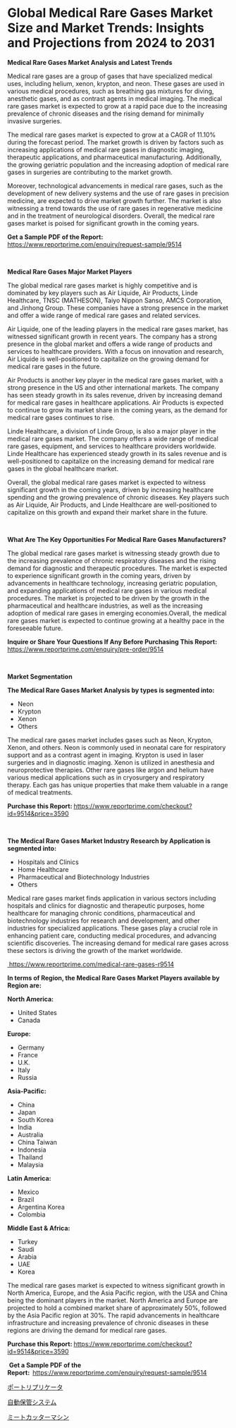 <p><h1>Global Medical Rare Gases Market Size and Market Trends: Insights and Projections from 2024 to 2031</h1></p><p><strong>Medical Rare Gases Market Analysis and Latest Trends</strong></p>
<p><p>Medical rare gases are a group of gases that have specialized medical uses, including helium, xenon, krypton, and neon. These gases are used in various medical procedures, such as breathing gas mixtures for diving, anesthetic gases, and as contrast agents in medical imaging. The medical rare gases market is expected to grow at a rapid pace due to the increasing prevalence of chronic diseases and the rising demand for minimally invasive surgeries.</p><p>The medical rare gases market is expected to grow at a CAGR of 11.10% during the forecast period. The market growth is driven by factors such as increasing applications of medical rare gases in diagnostic imaging, therapeutic applications, and pharmaceutical manufacturing. Additionally, the growing geriatric population and the increasing adoption of medical rare gases in surgeries are contributing to the market growth.</p><p>Moreover, technological advancements in medical rare gases, such as the development of new delivery systems and the use of rare gases in precision medicine, are expected to drive market growth further. The market is also witnessing a trend towards the use of rare gases in regenerative medicine and in the treatment of neurological disorders. Overall, the medical rare gases market is poised for significant growth in the coming years.</p></p>
<p><strong>Get a Sample PDF of the Report:&nbsp;</strong> <a href="https://www.reportprime.com/enquiry/request-sample/9514">https://www.reportprime.com/enquiry/request-sample/9514</a></p>
<p>&nbsp;</p>
<p><strong>Medical Rare Gases Major Market Players</strong></p>
<p><p>The global medical rare gases market is highly competitive and is dominated by key players such as Air Liquide, Air Products, Linde Healthcare, TNSC (MATHESON), Taiyo Nippon Sanso, AMCS Corporation, and Jinhong Group. These companies have a strong presence in the market and offer a wide range of medical rare gases and related services.</p><p>Air Liquide, one of the leading players in the medical rare gases market, has witnessed significant growth in recent years. The company has a strong presence in the global market and offers a wide range of products and services to healthcare providers. With a focus on innovation and research, Air Liquide is well-positioned to capitalize on the growing demand for medical rare gases in the future.</p><p>Air Products is another key player in the medical rare gases market, with a strong presence in the US and other international markets. The company has seen steady growth in its sales revenue, driven by increasing demand for medical rare gases in healthcare applications. Air Products is expected to continue to grow its market share in the coming years, as the demand for medical rare gases continues to rise.</p><p>Linde Healthcare, a division of Linde Group, is also a major player in the medical rare gases market. The company offers a wide range of medical rare gases, equipment, and services to healthcare providers worldwide. Linde Healthcare has experienced steady growth in its sales revenue and is well-positioned to capitalize on the increasing demand for medical rare gases in the global healthcare market.</p><p>Overall, the global medical rare gases market is expected to witness significant growth in the coming years, driven by increasing healthcare spending and the growing prevalence of chronic diseases. Key players such as Air Liquide, Air Products, and Linde Healthcare are well-positioned to capitalize on this growth and expand their market share in the future.</p></p>
<p>&nbsp;</p>
<p><strong>What Are The Key Opportunities For Medical Rare Gases Manufacturers?</strong></p>
<p><p>The global medical rare gases market is witnessing steady growth due to the increasing prevalence of chronic respiratory diseases and the rising demand for diagnostic and therapeutic procedures. The market is expected to experience significant growth in the coming years, driven by advancements in healthcare technology, increasing geriatric population, and expanding applications of medical rare gases in various medical procedures. The market is projected to be driven by the growth in the pharmaceutical and healthcare industries, as well as the increasing adoption of medical rare gases in emerging economies.Overall, the medical rare gases market is expected to continue growing at a healthy pace in the foreseeable future.</p></p>
<p><strong>Inquire or Share Your Questions If Any Before Purchasing This Report:</strong> <a href="https://www.reportprime.com/enquiry/pre-order/9514">https://www.reportprime.com/enquiry/pre-order/9514</a></p>
<p>&nbsp;</p>
<p><strong>Market Segmentation</strong></p>
<p><strong>The Medical Rare Gases Market Analysis by types is segmented into:</strong></p>
<p><ul><li>Neon</li><li>Krypton</li><li>Xenon</li><li>Others</li></ul></p>
<p><p>The medical rare gases market includes gases such as Neon, Krypton, Xenon, and others. Neon is commonly used in neonatal care for respiratory support and as a contrast agent in imaging. Krypton is used in laser surgeries and in diagnostic imaging. Xenon is utilized in anesthesia and neuroprotective therapies. Other rare gases like argon and helium have various medical applications such as in cryosurgery and respiratory therapy. Each gas has unique properties that make them valuable in a range of medical treatments.</p></p>
<p><strong>Purchase this Report:&nbsp;</strong><a href="https://www.reportprime.com/checkout?id=9514&price=3590">https://www.reportprime.com/checkout?id=9514&price=3590</a></p>
<p>&nbsp;</p>
<p><strong>The Medical Rare Gases Market Industry Research by Application is segmented into:</strong></p>
<p><ul><li>Hospitals and Clinics</li><li>Home Healthcare</li><li>Pharmaceutical and Biotechnology Industries</li><li>Others</li></ul></p>
<p><p>Medical rare gases market finds application in various sectors including hospitals and clinics for diagnostic and therapeutic purposes, home healthcare for managing chronic conditions, pharmaceutical and biotechnology industries for research and development, and other industries for specialized applications. These gases play a crucial role in enhancing patient care, conducting medical procedures, and advancing scientific discoveries. The increasing demand for medical rare gases across these sectors is driving the growth of the market worldwide.</p></p>
<p><a href="https://www.reportprime.com/medical-rare-gases-r9514">&nbsp;https://www.reportprime.com/medical-rare-gases-r9514</a></p>
<p><strong>In terms of Region, the Medical Rare Gases Market Players available by Region are:</strong></p>
<p>
    <p> <strong> North America: </strong>
        <ul>
            <li>United States</li>
            <li>Canada</li>
        </ul>
        </p> 
    <p> <strong> Europe: </strong>
        <ul>
            <li>Germany</li>
            <li>France</li>
            <li>U.K.</li>
            <li>Italy</li>
            <li>Russia</li>
        </ul>
        </p> 
    <p> <strong> Asia-Pacific: </strong>
        <ul>
            <li>China</li>
            <li>Japan</li>
            <li>South Korea</li>
            <li>India</li>
            <li>Australia</li>
            <li>China Taiwan</li>
            <li>Indonesia</li>
            <li>Thailand</li>
            <li>Malaysia</li>
        </ul>
        </p> 
    <p> <strong> Latin America: </strong>
        <ul>
            <li>Mexico</li>
            <li>Brazil</li>
            <li>Argentina Korea</li>
            <li>Colombia</li>
        </ul>
        </p> 
    <p> <strong> Middle East & Africa: </strong>
        <ul>
            <li>Turkey</li>
            <li>Saudi</li>
            <li>Arabia</li>
            <li>UAE</li>
            <li>Korea</li>
        </ul>
    </p>
    </p>
<p><p>The medical rare gases market is expected to witness significant growth in North America, Europe, and the Asia Pacific region, with the USA and China being the dominant players in the market. North America and Europe are projected to hold a combined market share of approximately 50%, followed by the Asia Pacific region at 30%. The rapid advancements in healthcare infrastructure and increasing prevalence of chronic diseases in these regions are driving the demand for medical rare gases.</p></p>
<p><strong>Purchase this Report: </strong><a href="https://www.reportprime.com/checkout?id=9514&price=3590">https://www.reportprime.com/checkout?id=9514&price=3590</a></p>
<p>&nbsp;<strong>Get a Sample PDF of the Report:&nbsp;&nbsp;</strong><a href="https://www.reportprime.com/enquiry/request-sample/9514">https://www.reportprime.com/enquiry/request-sample/9514</a></p>
<p><strong></strong></p>
<p><p><a href="https://github.com/tanyaali3/Market-Research-Report-List-1/blob/main/670574978563.md">ポートリプリケータ</a></p><p><a href="https://github.com/DwightHuels1/Market-Research-Report-List-1/blob/main/797269378566.md">自動保管システム</a></p><p><a href="https://github.com/JanickJohns/Market-Research-Report-List-1/blob/main/507026878567.md">ミートカッターマシン</a></p></p>